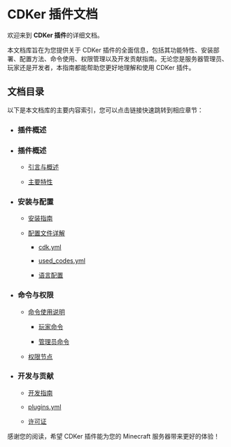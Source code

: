 # CDKer 插件文档

欢迎来到 **CDKer 插件**的详细文档。

本文档库旨在为您提供关于 CDKer 插件的全面信息，包括其功能特性、安装部署、配置方法、命令使用、权限管理以及开发贡献指南。无论您是服务器管理员、玩家还是开发者，本指南都能帮助您更好地理解和使用 CDKer 插件。

## 文档目录

以下是本文档库的主要内容索引，您可以点击链接快速跳转到相应章节：

* ### **插件概述**

* ### **插件概述**

    * [引言与概述](/notes/CDKer/引言与概述)

    * [主要特性](/notes/CDKer/主要特性)

* ### **安装与配置**

    * [安装指南](/notes/CDKer/安装指南)

    * [配置文件详解](/notes/CDKer/配置文件详解)

        * [cdk.yml](/notes/CDKer/配置文件/cdk.yml)

        * [used_codes.yml](/notes/CDKer/配置文件/used_codes.yml)

        * [语言配置](/notes/CDKer/配置文件/语言配置)

* ### **命令与权限**

    * [命令使用说明](/notes/CDKer/命令与权限/命令使用说明)

        * [玩家命令](/notes/CDKer/命令与权限/玩家命令)

        * [管理员命令](/notes/CDKer/命令与权限/管理员命令)

    * [权限节点](/notes/CDKer/命令与权限/权限节点)

* ### **开发与贡献**

    * [开发指南](/notes/CDKer/开发指南/开发与贡献)

    * [plugins.yml](/notes/CDKer/开发指南/plugins.yml)

    * [许可证](/notes/CDKer/开发指南/许可证)

感谢您的阅读，希望 CDKer 插件能为您的 Minecraft 服务器带来更好的体验！
